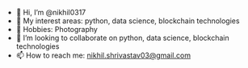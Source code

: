 - 👋 Hi, I’m @nikhil0317
- 👀 My interest areas: python, data science, blockchain technologies
- 🌱 Hobbies: Photography
- 💞️ I’m looking to collaborate on python, data science, blockchain technologies
- 📫 How to reach me: nikhil.shrivastav03@gmail.com

<!---
nikhil0317/nikhil0317 is a ✨ special ✨ repository because its `README.md` (this file) appears on your GitHub profile.
You can click the Preview link to take a look at your changes.
--->
